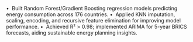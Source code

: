 •  Built Random Forest/Gradient Boosting regression models predicting energy consumption across 176 countries.
•  Applied KNN imputation, scaling, encoding, and recursive feature elimination for improving model performance.
•  Achieved R² > 0.98; implemented ARIMA for 5-year BRICS forecasts, aiding sustainable energy planning insights.
